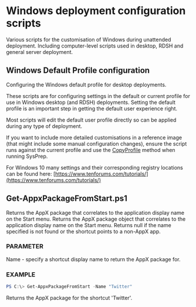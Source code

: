 # Windows deployment configuration scripts

Various scripts for the customisation of Windows during unattended deployment. Including computer-level scripts used in desktop, RDSH and general server deployment.

## Windows Default Profile configuration

Configuring the Windows default profile for desktop deployments.

These scripts are for configuring settings in the default or current profile for use in Windows desktop (and RDSH) deployments. Setting the default profile is an important step in getting the default user experience right.

Most scripts will edit the default user profile directly so can be applied during any type of deployment.

If you want to include more detailed customisations in a reference image (that might include some manual configuration changes), ensure the script runs against the current profile and use the [CopyProfile](https://technet.microsoft.com/en-au/library/hh825135.aspx) method when running SysPrep.

For Windows 10 many settings and their corresponding registry locations can be found here: [https://www.tenforums.com/tutorials/](https://www.tenforums.com/tutorials/)

## Get-AppxPackageFromStart.ps1

Returns the AppX package that correlates to the application display name on the Start menu. Returns the AppX package object that correlates to the application display name on the Start menu. Returns null if the name specified is not found or the shortcut points to a non-AppX app.

### PARAMETER

Name - specify a shortcut display name to return the AppX package for.
  
### EXAMPLE

```powershell
PS C:\> Get-AppxPackageFromStart -Name "Twitter"
```

Returns the AppX package for the shortcut 'Twitter'.
